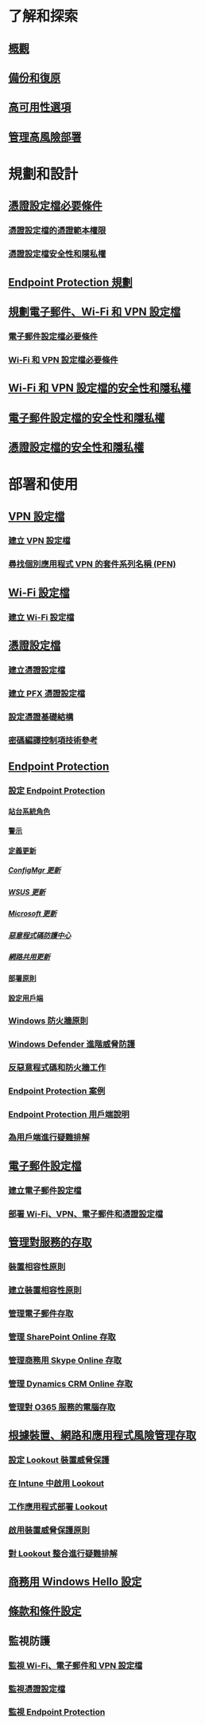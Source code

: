 # 了解和探索
## [概觀](understand\protect-data-and-site-infrastructure.md)
## [備份和復原](understand/backup-and-recovery.md)
## [高可用性選項](understand/high-availability-options.md)
## [管理高風險部署](understand/settings-to-manage-high-risk-deployments.md)

# 規劃和設計
## [憑證設定檔必要條件](plan-design/prerequisites-for-certificate-profiles.md)
### [憑證設定檔的憑證範本權限](plan-design/planning-for-certificate-template-permissions.md)
### [憑證設定檔安全性和隱私權](plan-design/security-and-privacy-for-certificate-profiles.md)

## [Endpoint Protection 規劃](plan-design/planning-for-endpoint-protection.md)

## [規劃電子郵件、Wi-Fi 和 VPN 設定檔](plan-design/prerequisites-for-email-profiles.md)
### [電子郵件設定檔必要條件](plan-design/prerequisites-for-email-profiles.md)
### [Wi-Fi 和 VPN 設定檔必要條件](plan-design/prerequisites-for-wifi-vpn-profiles.md)

## [Wi-Fi 和 VPN 設定檔的安全性和隱私權](plan-design/security-and-privacy-for-wifi-vpn-profiles.md)

## [電子郵件設定檔的安全性和隱私權](plan-design/security-and-privacy-for-email-profiles.md)

## [憑證設定檔的安全性和隱私權](plan-design/security-and-privacy-for-certificate-profiles.md)

# 部署和使用
## [VPN 設定檔](deploy-use/vpn-profiles.md)
### [建立 VPN 設定檔](deploy-use/create-vpn-profiles.md)
### [尋找個別應用程式 VPN 的套件系列名稱 (PFN)](deploy-use/find-a-pfn-for-per-app-vpn.md)

## [Wi-Fi 設定檔](deploy-use/create-wifi-profiles.md)
### [建立 Wi-Fi 設定檔](deploy-use/create-wifi-profiles.md)

## [憑證設定檔](deploy-use/introduction-to-certificate-profiles.md)
### [建立憑證設定檔](deploy-use/create-certificate-profiles.md)
### [建立 PFX 憑證設定檔](deploy-use/create-pfx-certificate-profiles.md)
### [設定憑證基礎結構](deploy-use/certificate-infrastructure.md)
### [密碼編譯控制項技術參考](deploy-use/cryptographic-controls-technical-reference.md)

## [Endpoint Protection](deploy-use/endpoint-protection.md)
### [設定 Endpoint Protection](deploy-use/configure-endpoint-protection.md)
#### [站台系統角色](deploy-use/endpoint-protection-site-role.md)
#### [警示](deploy-use/endpoint-configure-alerts.md)
#### [定義更新](deploy-use/endpoint-definition-updates.md)
##### [ConfigMgr 更新](deploy-use/endpoint-definitions-configmgr.md)
##### [WSUS 更新](deploy-use/endpoint-definitions-wsus.md)
##### [Microsoft 更新](deploy-use/endpoint-definitions-microsoft-updates.md)
##### [惡意程式碼防護中心](deploy-use/endpoint-definitions-protection-center.md)
##### [網路共用更新](deploy-use/endpoint-definitions-network.md)

#### [部署原則](deploy-use/endpoint-antimalware-policies.md)
#### [設定用戶端](deploy-use/endpoint-protection-configure-client.md)

### [Windows 防火牆原則](deploy-use/create-windows-firewall-policies.md)
### [Windows Defender 進階威脅防護](deploy-use/windows-defender-advanced-threat-protection.md)
### [反惡意程式碼和防火牆工作](deploy-use/endpoint-antimalware-firewall.md)
### [Endpoint Protection 案例](deploy-use/scenarios-endpoint-protection.md)
### [Endpoint Protection 用戶端說明](deploy-use/endpoint-protection-client-help.md)
### [為用戶端進行疑難排解](deploy-use/troubleshoot-endpoint-client.md)

## [電子郵件設定檔](deploy-use/introduction-to-email-profiles.md)
### [建立電子郵件設定檔](deploy-use/create-exchange-activesync-profiles.md)
### [部署 Wi-Fi、VPN、電子郵件和憑證設定檔](deploy-use/deploy-wifi-vpn-email-cert-profiles.md)

## [管理對服務的存取](deploy-use/manage-access-to-services.md)
### [裝置相容性原則](deploy-use/device-compliance-policies.md)
### [建立裝置相容性原則](deploy-use/create-compliance-policy.md)
### [管理電子郵件存取](deploy-use/manage-email-access.md)
### [管理 SharePoint Online 存取](deploy-use/manage-sharepoint-online-access.md)
### [管理商務用 Skype Online 存取](deploy-use/manage-skype-for-business-online-access.md)
### [管理 Dynamics CRM Online 存取](deploy-use/manage-dynamics-crm-online-access.md)
### [管理對 O365 服務的電腦存取](deploy-use/manage-access-to-o365-services-for-pcs-managed-by-sccm.md)
## [根據裝置、網路和應用程式風險管理存取](deploy-use/manage-access-based-on-device-network-app-risk.md)
### [設定 Lookout 裝置威脅保護](deploy-use/set-up-your-subscription-with-lookout.md)
### [在 Intune 中啟用 Lookout](deploy-use/enable-lookout-connection-in-intune.md)
### [工作應用程式部署 Lookout](deploy-use/configure-and-deploy-lookout-for-work-apps.md)
### [啟用裝置威脅保護原則](deploy-use/enable-device-threat-protection-rule-compliance-policy.md)
### [對 Lookout 整合進行疑難排解](deploy-use/troubleshoot-lookout-integration.md)

## [商務用 Windows Hello 設定](deploy-use/windows-hello-for-business-settings.md)

## [條款和條件設定](../mdm/deploy-use/terms-and-conditions.md)

## 監視防護
### [監視 Wi-Fi、電子郵件和 VPN 設定檔](deploy-use/monitor-wifi-email-vpn-profiles.md)
### [監視憑證設定檔](deploy-use/monitor-certificate-profiles.md)
### [監視 Endpoint Protection](deploy-use/monitor-endpoint-protection.md)


<!--HONumber=Dec16_HO3-->


